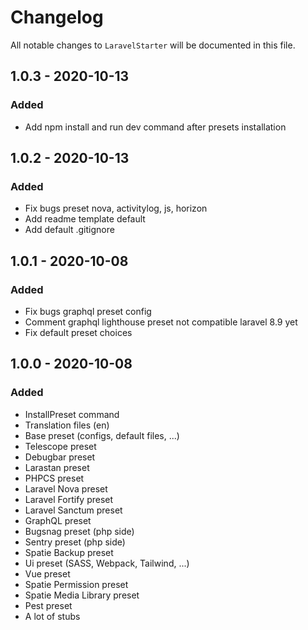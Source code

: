 # Changelog

All notable changes to `LaravelStarter` will be documented in this file.

## 1.0.3 - 2020-10-13

### Added

- Add npm install and run dev command after presets installation

## 1.0.2 - 2020-10-13

### Added

- Fix bugs preset nova, activitylog, js, horizon
- Add readme template default
- Add default .gitignore

## 1.0.1 - 2020-10-08

### Added

- Fix bugs graphql preset config
- Comment graphql lighthouse preset not compatible laravel 8.9 yet
- Fix default preset choices

## 1.0.0 - 2020-10-08

### Added

- InstallPreset command
- Translation files (en)
- Base preset (configs, default files, ...)
- Telescope preset
- Debugbar preset
- Larastan preset
- PHPCS preset
- Laravel Nova preset
- Laravel Fortify preset
- Laravel Sanctum preset
- GraphQL preset
- Bugsnag preset (php side)
- Sentry preset (php side)
- Spatie Backup preset
- Ui preset (SASS, Webpack, Tailwind, ...)
- Vue preset
- Spatie Permission preset
- Spatie Media Library preset
- Pest preset
- A lot of stubs
